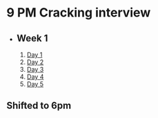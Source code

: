 # 9 PM Cracking interview

- ## Week 1

   1. [Day 1](https://www.facebook.com/watch/?v=1423123524964617)
   2. [Day 2](https://www.facebook.com/iCodeguru/videos/434598565577293)
   3. [Day 3](https://www.facebook.com/iCodeguru/videos/929394421967676)
   4. [Day 4](https://www.facebook.com/iCodeguru/videos/1438725236753510)
   5. [Day 5](https://www.facebook.com/iCodeguru/videos/1071128900839805)

## Shifted to 6pm

<!-- - ## Week 2

   1. [Day 1]()
   2. [Day 2]()
   3. [Day 3](https://www.facebook.com/iCodeguru/videos/7759036074127324)
   4. [Day 4]()
   5. [Day 5]() -->

<!-- - ## Week

   1. [Day 1]()
   2. [Day 2]()
   3. [Day 3]()
   4. [Day 4]()
   5. [Day 5]() -->